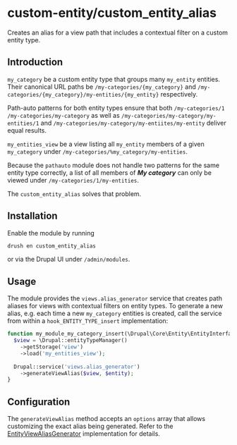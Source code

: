 # custom-entity/custom_entity_alias
Creates an alias for a view path that includes a contextual filter on a custom entity type.

## Introduction
```my_category``` be a custom entity type that groups many ```my_entity``` entities. Their canonical URL paths be ```/my-categories/{my_category}``` and ```/my-categories/{my_category}/my-entities/{my_entity}``` respectively.

Path-auto patterns for both entity types ensure that both ```/my-categories/1``` ```/my-categories/my-category``` as well as ```/my-categories/my-category/my-entities/1``` and ```/my-categories/my-category/my-entiites/my-entity``` deliver equal results.

```my_entities_view``` be a view listing all ```my_entity``` members of a given ```my_category``` under ```/my-categories/%my_category/my-entities```.

Because the ``pathauto`` module does not handle two patterns for the same entity type correctly, a list of all members of **_My category_** can only be viewed under ```/my-categories/1/my-entities```.

The ```custom_entity_alias``` solves that problem.

## Installation
Enable the module by running
```sh
drush en custom_entity_alias
```
or via the Drupal UI under ```/admin/modules```.

## Usage
The module provides the ```views.alias_generator``` service that creates path aliases for views with contextual filters on entity types. To generate a new alias, e.g. each time a new ```my_category``` entities is created, call the service from within a ```hook_ENTITY_TYPE_insert``` implementation:

```php
function my_module_my_category_insert(\Drupal\Core\Entity\EntityInterface $entity) {
  $view = \Drupal::entityTypeManager()
    ->getStorage('view')
    ->load('my_entities_view');
    
  Drupal::service('views.alias_generator')
    ->generateViewAlias($view, $entity);
}
```

## Configuration
The ```generateViewAlias``` method accepts an ```options``` array that allows customizing the exact alias being generated. Refer to the [EntityViewAliasGenerator](./src/views/EntityViewAliasGenerator.php) implementation for details.


